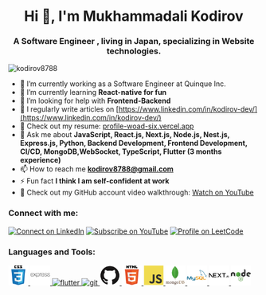 <h1 align="center">Hi 👋, I'm Mukhammadali Kodirov</h1>
<h3 align="center">A Software Engineer , living in Japan, specializing in Website technologies.</h3>

<p align="left"> <img src="https://komarev.com/ghpvc/?username=kodirov8788&label=Profile%20views&color=0e75b6&style=flat" alt="kodirov8788" /> </p>

- 🔭 I’m currently working as a Software Engineer at Quinque Inc.
- 🌱 I’m currently learning **React-native for fun**
- 🤝 I’m looking for help with **Frontend-Backend**
- 📝 I regularly write articles on [https://www.linkedin.com/in/kodirov-dev/](https://www.linkedin.com/in/kodirov-dev/)
- 📄 Check out my resume: [profile-woad-six.vercel.app](https://profile-woad-six.vercel.app)
- 💬 Ask me about **JavaScript, React.js, Next.js, Node.js, Nest.js, Express.js, Python, Backend Development, Frontend Development, CI/CD, MongoDB,WebSocket, TypeScript, Flutter (3 months experience)**
- 📫 How to reach me **kodirov8788@gmail.com**
- ⚡ Fun fact **I think I am self-confident at work**
- 🎥 Check out my GitHub account video walkthrough: [Watch on YouTube](https://youtu.be/j-NcWW_fxPQ)


<h3 align="left">Connect with me:</h3>
<p align="left">
<a href="https://www.linkedin.com/in/kodirov-dev/" target="blank"><img align="center" src="https://raw.githubusercontent.com/rahuldkjain/github-profile-readme-generator/master/src/images/icons/Social/linked-in-alt.svg" alt="Connect on LinkedIn" height="30" width="40" /></a>
<a href="https://www.youtube.com/@mukhammadalikodirov2527?si=cuyv6bbpxxm2rsec" target="blank"><img align="center" src="https://raw.githubusercontent.com/rahuldkjain/github-profile-readme-generator/master/src/images/icons/Social/youtube.svg" alt="Subscribe on YouTube" height="30" width="40" /></a>
<a href="https://leetcode.com/kodirov8788/" target="blank"><img align="center" src="https://raw.githubusercontent.com/rahuldkjain/github-profile-readme-generator/master/src/images/icons/Social/leet-code.svg" alt="Profile on LeetCode" height="30" width="40" /></a>
</p>

<h3 align="left">Languages and Tools:</h3>
<p align="left">
  <a href="https://www.w3schools.com/css/" target="_blank" rel="noreferrer"> <img src="https://raw.githubusercontent.com/devicons/devicon/master/icons/css3/css3-original-wordmark.svg" alt="css3" width="40" height="40"/> </a>
  <a href="https://expressjs.com" target="_blank" rel="noreferrer"> <img src="https://raw.githubusercontent.com/devicons/devicon/master/icons/express/express-original-wordmark.svg" alt="express" width="40" height="40"/> </a>
  <a href="https://flutter.dev" target="_blank" rel="noreferrer"> <img src="https://www.vectorlogo.zone/logos/flutterio/flutterio-icon.svg" alt="flutter" width="40" height="40"/> </a>
  <a href="https://git-scm.com/" target="_blank" rel="noreferrer"> <img src="https://www.vectorlogo.zone/logos/git-scm/git-scm-icon.svg" alt="git" width="40" height="40"/> </a>
  <a href="https://github.com/" target="_blank" rel="noreferrer"> <img src="https://raw.githubusercontent.com/devicons/devicon/master/icons/github/github-original.svg" alt="github" width="40" height="40"/> </a>
  <a href="https://www.w3.org/html/" target="_blank" rel="noreferrer"> <img src="https://raw.githubusercontent.com/devicons/devicon/master/icons/html5/html5-original-wordmark.svg" alt="html5" width="40" height="40"/> </a>
  <a href="https://developer.mozilla.org/en-US/docs/Web/JavaScript" target="_blank" rel="noreferrer"> <img src="https://raw.githubusercontent.com/devicons/devicon/master/icons/javascript/javascript-original.svg" alt="javascript" width="40" height="40"/> </a>
  <a href="https://www.mongodb.com/" target="_blank" rel="noreferrer"> <img src="https://raw.githubusercontent.com/devicons/devicon/master/icons/mongodb/mongodb-original-wordmark.svg" alt="mongodb" width="40" height="40"/> </a>
  <a href="https://www.mysql.com/" target="_blank" rel="noreferrer"> <img src="https://raw.githubusercontent.com/devicons/devicon/master/icons/mysql/mysql-original-wordmark.svg" alt="mysql" width="40" height="40"/> </a>
  <a href="https://nextjs.org/" target="_blank" rel="noreferrer"> <img src="https://raw.githubusercontent.com/devicons/devicon/master/icons/nextjs/nextjs-original-wordmark.svg" alt="nextjs" width="40" height="40"/> </a>
  <a href="https://nodejs.org" target="_blank" rel="noreferrer"> <img src="https://raw.githubusercontent.com/devicons/devicon/master/icons/nodejs/nodejs-original-wordmark.svg" alt="nodejs" width="40" height="40"/> </a>
  <a href="https://www.python
